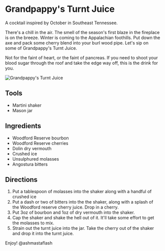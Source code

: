 # Grandpappy's Turnt Juice

A cocktail inspired by October in Southeast Tennessee.

There's a chill in the air. The smell of the season's first blaze in the
fireplace is on the breeze. Winter is coming to the Appalachian
foothills. Put down the axe and pack some cherry blend into your burl
wood pipe. Let's sip on some of Grandpappy's Turnt Juice.

Not for the faint of heart, or the faint of pancreas. If you need to
shoot your blood sugar through the roof and take the edge way off, this
is the drink for you.

![Grandpappy's Turnt Juice](images/ashmastaflash-grandpappys_turnt_juice.jpg)

## Tools

- Martini shaker
- Mason jar

## Ingredients

- Woodford Reserve bourbon
- Woodford Reserve cherries
- Dolin dry vermouth
- Crushed ice
- Unsulphured molasses
- Angostura bitters

## Directions

1. Put a tablespoon of molasses into the shaker along with a handful of
 crushed ice
2. Put a dash or two of bitters into the the shaker, along with a
 splash of the Woodford reserve cherry juice. Drop in a cherry.
3. Put 3oz of bourbon and 1oz of dry vermouth into the shaker.
4. Cap the shaker and shake the hell out of it. It'll take some effort
 to get the molasses to mix.
5. Strain out the turnt juice into the jar. Take the cherry out of the
 shaker and drop it into the turnt juice.

Enjoy!
@ashmastaflash
